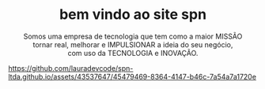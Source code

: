 <h1 align="center">bem vindo ao site spn</h1>
<p align="center" height="120"> Somos uma empresa de tecnologia que tem como a maior MISSÃO
    </br>
tornar real, melhorar e IMPULSIONAR a ideia do seu negócio,
  </br>
com uso da TECNOLOGIA e INOVAÇÃO. </p>

https://github.com/lauradevcode/spn-ltda.github.io/assets/43537647/45479469-8364-4147-b46c-7a54a7a1720e

